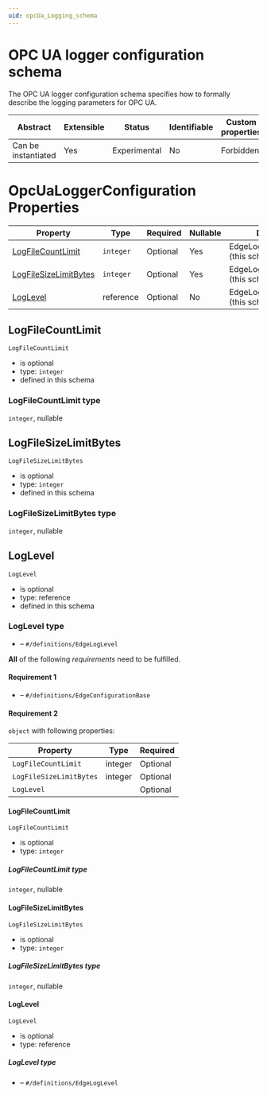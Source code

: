 ```yaml
---
uid: opcUa_Logging_schema
---
```


# OPC UA logger configuration schema

The OPC UA logger configuration schema specifies how to formally describe the logging parameters for OPC UA.


| Abstract            | Extensible | Status       | Identifiable | Custom properties | Additional properties | Defined in                                             |
| ------------------- | ---------- | ------------ | ------------ | ----------------- | --------------------- | ------------------------------------------------------ |
| Can be instantiated | Yes        | Experimental | No           | Forbidden         | Forbidden             | [OpcUa_Logging_schema.json](OpcUa_Logging_schema.json) |

# OpcUaLoggerConfiguration Properties

| Property                                        | Type      | Required | Nullable | Defined by                            |
| ----------------------------------------------- | --------- | -------- | -------- | ------------------------------------- |
| [LogFileCountLimit](#logfilecountlimit)         | `integer` | Optional | Yes      | EdgeLoggerConfiguration (this schema) |
| [LogFileSizeLimitBytes](#logfilesizelimitbytes) | `integer` | Optional | Yes      | EdgeLoggerConfiguration (this schema) |
| [LogLevel](#loglevel)                           | reference | Optional | No       | EdgeLoggerConfiguration (this schema) |

## LogFileCountLimit

`LogFileCountLimit`

- is optional
- type: `integer`
- defined in this schema

### LogFileCountLimit type

`integer`, nullable

## LogFileSizeLimitBytes

`LogFileSizeLimitBytes`

- is optional
- type: `integer`
- defined in this schema

### LogFileSizeLimitBytes type

`integer`, nullable

## LogLevel

`LogLevel`

- is optional
- type: reference
- defined in this schema

### LogLevel type

- []() – `#/definitions/EdgeLogLevel`

**All** of the following _requirements_ need to be fulfilled.

#### Requirement 1

- []() – `#/definitions/EdgeConfigurationBase`

#### Requirement 2

`object` with following properties:

| Property                | Type    | Required |
| ----------------------- | ------- | -------- |
| `LogFileCountLimit`     | integer | Optional |
| `LogFileSizeLimitBytes` | integer | Optional |
| `LogLevel`              |         | Optional |

#### LogFileCountLimit

`LogFileCountLimit`

- is optional
- type: `integer`

##### LogFileCountLimit type

`integer`, nullable

#### LogFileSizeLimitBytes

`LogFileSizeLimitBytes`

- is optional
- type: `integer`

##### LogFileSizeLimitBytes type

`integer`, nullable

#### LogLevel

`LogLevel`

- is optional
- type: reference

##### LogLevel type

- []() – `#/definitions/EdgeLogLevel`
